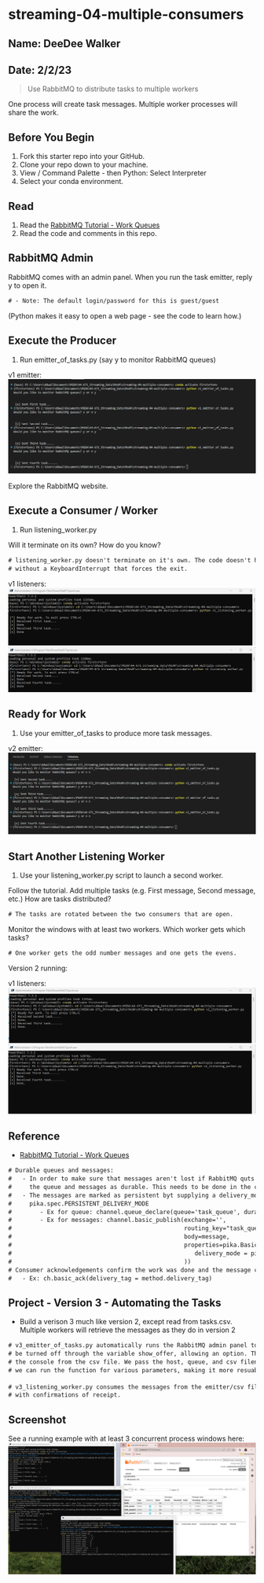 # streaming-04-multiple-consumers

## Name: DeeDee Walker
## Date: 2/2/23

> Use RabbitMQ to distribute tasks to multiple workers

One process will create task messages. Multiple worker processes will share the work. 

## Before You Begin

1. Fork this starter repo into your GitHub.
1. Clone your repo down to your machine.
1. View / Command Palette - then Python: Select Interpreter
1. Select your conda environment. 

## Read

1. Read the [RabbitMQ Tutorial - Work Queues](https://www.rabbitmq.com/tutorials/tutorial-two-python.html)
1. Read the code and comments in this repo.

## RabbitMQ Admin 

RabbitMQ comes with an admin panel. When you run the task emitter, reply y to open it. 
```diff
# - Note: The default login/password for this is guest/guest
```

(Python makes it easy to open a web page - see the code to learn how.)

## Execute the Producer

1. Run emitter_of_tasks.py (say y to monitor RabbitMQ queues)

v1 emitter:
![v1 emitting terminal script](https://github.com/ddwalk77/streaming-04-multiple-consumers/blob/main/v1_emitter.png "v1 Emitting terminal script")

Explore the RabbitMQ website.

## Execute a Consumer / Worker

1. Run listening_worker.py

Will it terminate on its own? How do you know? 
```diff
# listening_worker.py doesn't terminate on it's own. The code doesn't have a connection termination 
# without a KeyboardInterrupt that forces the exit.
```

v1 listeners:
![v1 listener terminal script](https://github.com/ddwalk77/streaming-04-multiple-consumers/blob/main/v1listener.png "v1 Listening terminal script")
![v1 listener terminal2 script](https://github.com/ddwalk77/streaming-04-multiple-consumers/blob/main/v1listener2.png "v1 Listening terminal2 script")

## Ready for Work

1. Use your emitter_of_tasks to produce more task messages.

v2 emitter:
![v2 emitting terminal script](https://github.com/ddwalk77/streaming-04-multiple-consumers/blob/main/v2_emitter.png "v2 Emitting terminal script")

## Start Another Listening Worker 

1. Use your listening_worker.py script to launch a second worker. 

Follow the tutorial. 
Add multiple tasks (e.g. First message, Second message, etc.)
How are tasks distributed?
```diff
# The tasks are rotated between the two consumers that are open.
```
Monitor the windows with at least two workers. 
Which worker gets which tasks?
```diff
# One worker gets the odd number messages and one gets the evens.
```

Version 2 running:

v1 listeners:
![v2 listener terminal script](https://github.com/ddwalk77/streaming-04-multiple-consumers/blob/main/v2listener.png "v2 Listening terminal script")
![v2 listener terminal2 script](https://github.com/ddwalk77/streaming-04-multiple-consumers/blob/main/v2listener2.png "v2 Listening terminal2 script")

## Reference

- [RabbitMQ Tutorial - Work Queues](https://www.rabbitmq.com/tutorials/tutorial-two-python.html)
```diff
# Durable queues and messages: 
#   - In order to make sure that messages aren't lost if RabbitMQ quts or crashes, we must mark both 
#     the queue and messages as durable. This needs to be done in the code for the emitter and listener.
#   - The messages are marked as persistent byt supplying a delivery_mode property with the value of 
#     pika.spec.PERSISTENT_DELIVERY_MODE
#        - Ex for queue: channel.queue_declare(queue='task_queue', durable=True)
#        - Ex for messages: channel.basic_publish(exchange='',
#                                                 routing_key="task_queue",
#                                                 body=message,
#                                                 properties=pika.BasicProperties(
#                                                    delivery_mode = pika.spec.PERSISTENT_DELIVERY_MODE
#                                                 ))
# Consumer acknowledgements confirm the work was done and the message can be deleted.
#   - Ex: ch.basic_ack(delivery_tag = method.delivery_tag)
```

## Project - Version 3 - Automating the Tasks
- Build a verison 3 much like version 2, except read from tasks.csv. Multiple workers will retrieve the messages as they do in version 2
```diff
# v3_emitter_of_tasks.py automatically runs the RabbitMQ admin panel to monitor messages, but this can 
# be turned off through the variable show_offer, allowing an option. This script produces messages to 
# the console from the csv file. We pass the host, queue, and csv filename in to the function. This way
# we can run the function for various parameters, making it more resuable.

# v3_listening_worker.py consumes the messages from the emitter/csv file and displays them on the console 
# with confirmations of receipt.
```
## Screenshot

See a running example with at least 3 concurrent process windows here:
![v3 multi terminal screen script](https://github.com/ddwalk77/streaming-04-multiple-consumers/blob/main/3screens.png "v3 multi terminal screens script")
